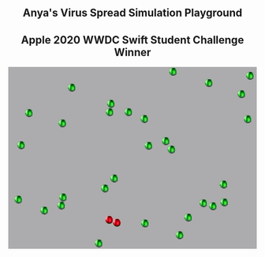  <h2 align="center">Anya's Virus Spread Simulation Playground</h1>
 <h2 align="center">Apple 2020 WWDC Swift Student Challenge Winner</h1>
 
 <p align="center"><img src="virus_spread_demo.gif" alt="Demo"></p>
